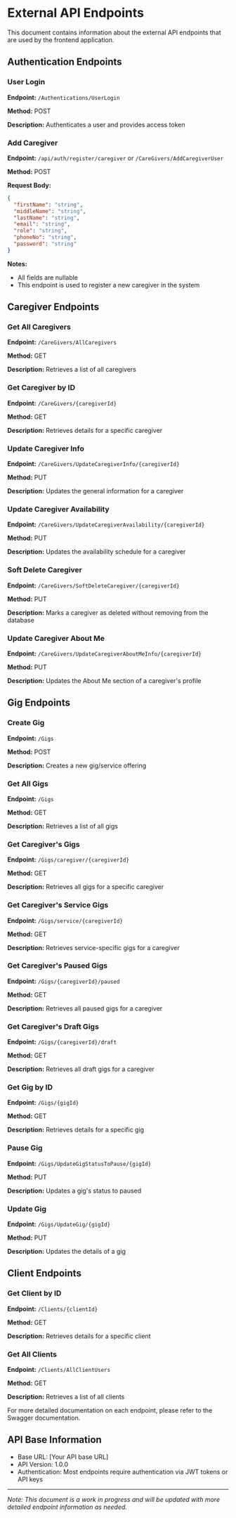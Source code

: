 # External API Endpoints

This document contains information about the external API endpoints that are used by the frontend application.

## Authentication Endpoints

### User Login

**Endpoint:** `/Authentications/UserLogin`

**Method:** POST

**Description:** Authenticates a user and provides access token

### Add Caregiver

**Endpoint:** `/api/auth/register/caregiver` or `/CareGivers/AddCaregiverUser`

**Method:** POST

**Request Body:**
```json
{
  "firstName": "string",
  "middleName": "string",
  "lastName": "string",
  "email": "string",
  "role": "string",
  "phoneNo": "string",
  "password": "string"
}
```

**Notes:**
- All fields are nullable
- This endpoint is used to register a new caregiver in the system

## Caregiver Endpoints

### Get All Caregivers

**Endpoint:** `/CareGivers/AllCaregivers`

**Method:** GET

**Description:** Retrieves a list of all caregivers

### Get Caregiver by ID

**Endpoint:** `/CareGivers/{caregiverId}`

**Method:** GET

**Description:** Retrieves details for a specific caregiver

### Update Caregiver Info

**Endpoint:** `/CareGivers/UpdateCaregiverInfo/{caregiverId}`

**Method:** PUT

**Description:** Updates the general information for a caregiver

### Update Caregiver Availability

**Endpoint:** `/CareGivers/UpdateCaregiverAvailability/{caregiverId}`

**Method:** PUT

**Description:** Updates the availability schedule for a caregiver

### Soft Delete Caregiver

**Endpoint:** `/CareGivers/SoftDeleteCaregiver/{caregiverId}`

**Method:** PUT

**Description:** Marks a caregiver as deleted without removing from the database

### Update Caregiver About Me

**Endpoint:** `/CareGivers/UpdateCaregiverAboutMeInfo/{caregiverId}`

**Method:** PUT

**Description:** Updates the About Me section of a caregiver's profile

## Gig Endpoints

### Create Gig

**Endpoint:** `/Gigs`

**Method:** POST

**Description:** Creates a new gig/service offering

### Get All Gigs

**Endpoint:** `/Gigs`

**Method:** GET

**Description:** Retrieves a list of all gigs

### Get Caregiver's Gigs

**Endpoint:** `/Gigs/caregiver/{caregiverId}`

**Method:** GET

**Description:** Retrieves all gigs for a specific caregiver

### Get Caregiver's Service Gigs

**Endpoint:** `/Gigs/service/{caregiverId}`

**Method:** GET 

**Description:** Retrieves service-specific gigs for a caregiver

### Get Caregiver's Paused Gigs

**Endpoint:** `/Gigs/{caregiverId}/paused`

**Method:** GET

**Description:** Retrieves all paused gigs for a caregiver

### Get Caregiver's Draft Gigs

**Endpoint:** `/Gigs/{caregiverId}/draft`

**Method:** GET

**Description:** Retrieves all draft gigs for a caregiver

### Get Gig by ID

**Endpoint:** `/Gigs/{gigId}`

**Method:** GET

**Description:** Retrieves details for a specific gig

### Pause Gig

**Endpoint:** `/Gigs/UpdateGigStatusToPause/{gigId}`

**Method:** PUT

**Description:** Updates a gig's status to paused

### Update Gig

**Endpoint:** `/Gigs/UpdateGig/{gigId}`

**Method:** PUT

**Description:** Updates the details of a gig

## Client Endpoints

### Get Client by ID

**Endpoint:** `/Clients/{clientId}`

**Method:** GET

**Description:** Retrieves details for a specific client

### Get All Clients

**Endpoint:** `/Clients/AllClientUsers`

**Method:** GET

**Description:** Retrieves a list of all clients


For more detailed documentation on each endpoint, please refer to the Swagger documentation.

## API Base Information

- Base URL: [Your API base URL]
- API Version: 1.0.0
- Authentication: Most endpoints require authentication via JWT tokens or API keys

---

*Note: This document is a work in progress and will be updated with more detailed endpoint information as needed.*
